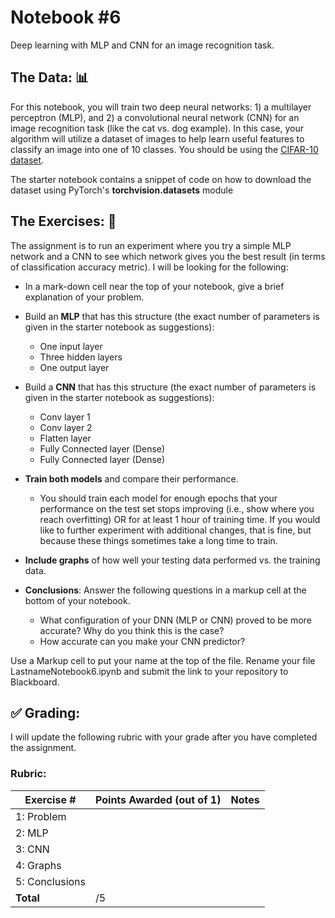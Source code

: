 # Notebook \#6
Deep learning with MLP and CNN for an image recognition task. 

## The Data: 📊

For this notebook, you will train two deep neural networks: 1) a multilayer perceptron (MLP), and 2) a convolutional neural network (CNN) for an image recognition task (like the cat vs. dog example). In this case, your algorithm will utilize a dataset of images to help learn useful features to classify an image into one of 10 classes. You should be using the [CIFAR-10 dataset](https://www.cs.toronto.edu/~kriz/cifar.html).

The starter notebook contains a snippet of code on how to download the dataset using PyTorch's __torchvision.datasets__ module

## The Exercises: 💪
The assignment is to run an experiment where you try a simple MLP network and a CNN to see which network gives you the best result (in terms of classification accuracy metric). I will be looking for the following:

- In a mark-down cell near the top of your notebook, give a brief explanation of your problem.  
- Build an **MLP** that has this structure (the exact number of parameters is given in the starter notebook as suggestions):
  - One input layer 
  - Three hidden layers
  - One output layer
- Build a **CNN** that has this structure (the exact number of parameters is given in the starter notebook as suggestions):
  - Conv layer 1
  - Conv layer 2
  - Flatten layer
  - Fully Connected layer (Dense)
  - Fully Connected layer (Dense)

- **Train both models** and compare their performance.    
    - You should train each model for enough epochs that your performance on the test set stops improving (i.e., show where you reach overfitting)  OR for at least 1 hour of training time. If you would like to further experiment with additional changes, that is fine, but because these things sometimes take a long time to train.

- **Include graphs** of how well your testing data performed vs. the training data.
- **Conclusions**: Answer the following questions in a markup cell at the bottom of your notebook.
    - What configuration of your DNN (MLP or CNN) proved to be more accurate? Why do you think this is the case?
    - How accurate can you make your CNN predictor? 

Use a Markup cell to put your name at the top of the file. Rename your file LastnameNotebook6.ipynb and submit the link to your repository to Blackboard.

## :white_check_mark: Grading: 
I will update the following rubric with your grade after you have completed the assignment.
### Rubric:
| Exercise #  | Points Awarded (out of 1)  | Notes |
| --------- | ------------------- | --------- |
| 1: Problem       |        |                 |
| 2: MLP           |        |                 | 
| 3: CNN           |        |                 |
| 4: Graphs        |        |                 | 
| 5: Conclusions   |        |                 |
| <b>Total         |     /5 | </b>            |
